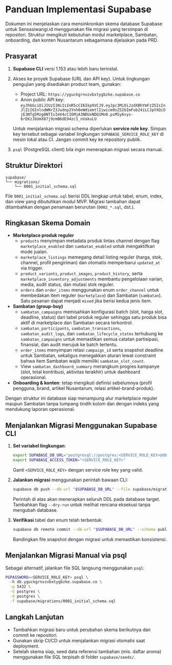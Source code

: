 # Panduan Implementasi Supabase

Dokumen ini menjelaskan cara mensinkronkan skema database Supabase untuk
Sensasiwangi.id menggunakan file migrasi yang tersimpan di repositori.
Struktur mengikuti kebutuhan modul marketplace, Sambatan, onboarding, dan
konten Nusantarum sebagaimana dijelaskan pada PRD.

## Prasyarat

1. **Supabase CLI** versi 1.153 atau lebih baru terinstal.
2. Akses ke proyek Supabase (URL dan API key). Untuk lingkungan pengujian yang
   disediakan product team, gunakan:

   - Project URL: `https://yguckgrnvzvbxtygbzke.supabase.co`
   - Anon public API key: `eyJhbGciOiJIUzI1NiIsInR5cCI6IkpXVCJ9.eyJpc3MiOiJzdXBhYmFzZSIsInJlZiI6InlndWNrZ3Judnp2Ynh0eWdiemtlIiwicm9sZSI6ImFub24iLCJpYXQiOjE3NTg5Mzg0NTIsImV4cCI6MjA3NDUxNDQ1Mn0.psMSy6vys-6rEKzJbUmX87j9zmB6dE94zc1_nVakuLU`

   Untuk menjalankan migrasi schema diperlukan **service role key**. Simpan key
   tersebut sebagai variabel lingkungan `SUPABASE_SERVICE_ROLE_KEY` di mesin
   lokal atau CI. Jangan commit key ke repository publik.

3. `psql` (PostgreSQL client) bila ingin menerapkan migrasi secara manual.

## Struktur Direktori

```
supabase/
└── migrations/
    └── 0001_initial_schema.sql
```

File `0001_initial_schema.sql` berisi DDL lengkap untuk tabel, enum, index, dan
view yang dibutuhkan modul MVP. Migrasi tambahan dapat ditambahkan dengan
penamaan berurutan (`0002_*.sql`, dst.).

## Ringkasan Skema Domain

- **Marketplace produk reguler**
  - `products` menyimpan metadata produk lintas channel dengan flag
    `marketplace_enabled` dan `sambatan_enabled` untuk mengaktifkan mode jualan.
  - `marketplace_listings` memegang detail listing reguler (harga, stok,
    channel, profil pengiriman) dan otomatis memperbarui `updated_at` via
    trigger.
  - `product_variants`, `product_images`, `product_history`, serta
    `marketplace_inventory_adjustments` membantu pengelolaan varian, media,
    audit status, dan mutasi stok reguler.
  - `orders` dan `order_items` menggunakan enum `order_channel` untuk membedakan
    item reguler (`marketplace`) dan Sambatan (`sambatan`). Satu pesanan dapat
    menjadi `mixed` jika berisi kedua jenis item.
- **Sambatan (group-buy)**
  - `sambatan_campaigns` memisahkan konfigurasi batch (slot, harga slot,
    deadline, status) dari tabel produk reguler sehingga satu produk bisa aktif
    di marketplace dan Sambatan secara terkontrol.
  - `sambatan_participants`, `sambatan_transactions`, `sambatan_audit_logs`, dan
    `sambatan_lifecycle_states` terhubung ke `sambatan_campaigns` untuk
    memastikan semua catatan partisipasi, finansial, dan audit merujuk ke batch
    tertentu.
  - `order_items` menyimpan relasi `campaign_id` serta snapshot deadline untuk
    Sambatan, sekaligus menegakkan aturan lewat constraint bahwa item Sambatan
    wajib memiliki `sambatan_slot_count`.
  - View `sambatan_dashboard_summary` merangkum progres kampanye (slot, total
    kontribusi, aktivitas terakhir) untuk dashboard operasional.
- **Onboarding & konten**: tetap mengikuti definisi sebelumnya (profil pengguna,
  brand, artikel Nusantarum, relasi artikel-brand-produk).

Dengan struktur ini database siap menampung alur marketplace reguler maupun
Sambatan tanpa tumpang tindih kolom dan dengan indeks yang mendukung laporan
operasional.

## Menjalankan Migrasi Menggunakan Supabase CLI

1. **Set variabel lingkungan**:

   ```bash
   export SUPABASE_DB_URL="postgresql://postgres:<SERVICE_ROLE_KEY>@db.yguckgrnvzvbxtygbzke.supabase.co:5432/postgres"
   export SUPABASE_ACCESS_TOKEN="<SERVICE_ROLE_KEY>"
   ```

   Ganti `<SERVICE_ROLE_KEY>` dengan service role key yang valid.

2. **Jalankan migrasi** menggunakan perintah bawaan CLI:

   ```bash
   supabase db push --db-url "$SUPABASE_DB_URL" --file supabase/migrations/0001_initial_schema.sql
   ```

   Perintah di atas akan menerapkan seluruh DDL pada database target. Tambahkan
   flag `--dry-run` untuk melihat rencana eksekusi tanpa mengubah database.

3. **Verifikasi** tabel dan enum telah terbentuk:

   ```bash
   supabase db remote commit --db-url "$SUPABASE_DB_URL" --schema public --out supabase/schema_snapshot.sql
   ```

   Bandingkan file snapshot dengan migrasi untuk memastikan konsistensi.

## Menjalankan Migrasi Manual via psql

Sebagai alternatif, jalankan file SQL langsung menggunakan `psql`:

```bash
PGPASSWORD=<SERVICE_ROLE_KEY> psql \
  -h db.yguckgrnvzvbxtygbzke.supabase.co \
  -p 5432 \
  -U postgres \
  -d postgres \
  -f supabase/migrations/0001_initial_schema.sql
```

## Langkah Lanjutan

- Tambahkan migrasi baru untuk perubahan skema berikutnya dan commit ke repositori.
- Gunakan skrip CI/CD untuk menjalankan migrasi otomatis saat deployment.
- Setelah skema siap, seed data referensi tambahan (mis. daftar aroma) menggunakan
  file SQL terpisah di folder `supabase/seeds/`.


